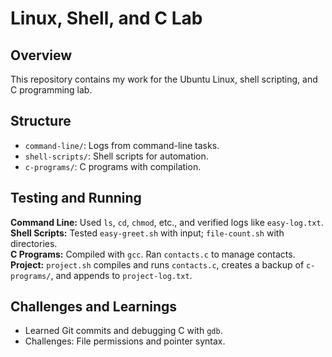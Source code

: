 # Linux, Shell, and C Lab

## Overview
This repository contains my work for the Ubuntu Linux, shell scripting, and C programming lab.

## Structure
- `command-line/`: Logs from command-line tasks.
- `shell-scripts/`: Shell scripts for automation.
- `c-programs/`: C programs with compilation.

## Testing and Running
**Command Line:** Used `ls`, `cd`, `chmod`, etc., and verified logs like `easy-log.txt`.  
**Shell Scripts:** Tested `easy-greet.sh` with input; `file-count.sh` with directories.  
**C Programs:** Compiled with `gcc`. Ran `contacts.c` to manage contacts.  
**Project:** `project.sh` compiles and runs `contacts.c`, creates a backup of `c-programs/`, and appends to `project-log.txt`.

## Challenges and Learnings
- Learned Git commits and debugging C with `gdb`.
- Challenges: File permissions and pointer syntax.
